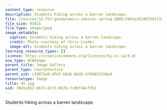 ```yaml
---
content_type: resource
description: Students hiking across a barren landscape.
file: /courses/12-753-geodynamics-seminar-spring-2006/3941e352d67381f2067bfc9bf44cf7b1_45.jpg
file_size: 93915
file_type: image/jpeg
image_metadata:
  caption: Students hiking across a barren landscape.
  credit: Photo courtesy of Chris Linder.
  image-alt: Students hiking across a barren landscape.
learning_resource_types: []
license: https://creativecommons.org/licenses/by-nc-sa/4.0/
ocw_type: OCWImage
parent_title: Image Gallery
parent_type: CourseSection
parent_uid: c3d972e9-df6f-b026-6b2b-4704032328e4
resourcetype: Image
title: 45.jpg
uid: 3941e352-d673-81f2-067b-fc9bf44cf7b1
---
```

Students hiking across a barren landscape.